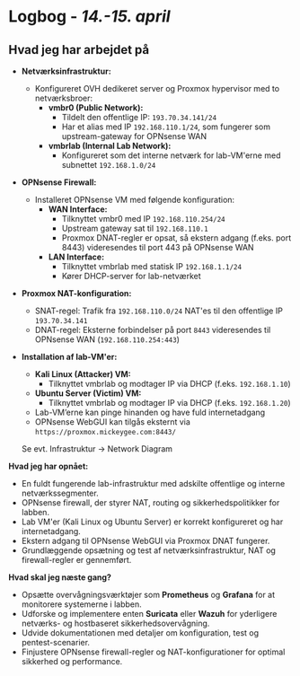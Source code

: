 # Logbog - *14.-15. april*

## Hvad jeg har arbejdet på
- **Netværksinfrastruktur:**
  - Konfigureret OVH dedikeret server og Proxmox hypervisor med to netværksbroer:
    - **vmbr0 (Public Network):**
      - Tildelt den offentlige IP: `193.70.34.141/24`
      - Har et alias med IP `192.168.110.1/24`, som fungerer som upstream-gateway for OPNsense WAN
    - **vmbrlab (Internal Lab Network):**
      - Konfigureret som det interne netværk for lab-VM'erne med subnettet `192.168.1.0/24`
- **OPNsense Firewall:**
  - Installeret OPNsense VM med følgende konfiguration:
    - **WAN Interface:**
      - Tilknyttet vmbr0 med IP `192.168.110.254/24`
      - Upstream gateway sat til `192.168.110.1`
      - Proxmox DNAT-regler er opsat, så ekstern adgang (f.eks. port 8443) videresendes til port 443 på OPNsense WAN
    - **LAN Interface:**
      - Tilknyttet vmbrlab med statisk IP `192.168.1.1/24`
      - Kører DHCP-server for lab-netværket
- **Proxmox NAT-konfiguration:**
  - SNAT-regel: Trafik fra `192.168.110.0/24` NAT'es til den offentlige IP `193.70.34.141`
  - DNAT-regel: Eksterne forbindelser på port `8443` videresendes til OPNsense WAN (`192.168.110.254:443`)
- **Installation af lab-VM'er:**
  - **Kali Linux (Attacker) VM:**
    - Tilknyttet vmbrlab og modtager IP via DHCP (f.eks. `192.168.1.10`)
  - **Ubuntu Server (Victim) VM:**
    - Tilknyttet vmbrlab og modtager IP via DHCP (f.eks. `192.168.1.20`)
  - Lab-VM’erne kan pinge hinanden og have fuld internetadgang
  - OPNsense WebGUI kan tilgås eksternt via `https://proxmox.mickeygee.com:8443/`

  Se evt. Infrastruktur -> Network Diagram

**Hvad jeg har opnået:**  
- En fuldt fungerende lab-infrastruktur med adskilte offentlige og interne netværkssegmenter.
- OPNsense firewall, der styrer NAT, routing og sikkerhedspolitikker for labben.
- Lab VM'er (Kali Linux og Ubuntu Server) er korrekt konfigureret og har internetadgang.
- Ekstern adgang til OPNsense WebGUI via Proxmox DNAT fungerer.
- Grundlæggende opsætning og test af netværksinfrastruktur, NAT og firewall-regler er gennemført.

**Hvad skal jeg næste gang?**  
- Opsætte overvågningsværktøjer som **Prometheus** og **Grafana** for at monitorere systemerne i labben.  
- Udforske og implementere enten **Suricata** eller **Wazuh** for yderligere netværks- og hostbaseret sikkerhedsovervågning.  
- Udvide dokumentationen med detaljer om konfiguration, test og pentest-scenarier.  
- Finjustere OPNsense firewall-regler og NAT-konfigurationer for optimal sikkerhed og performance.